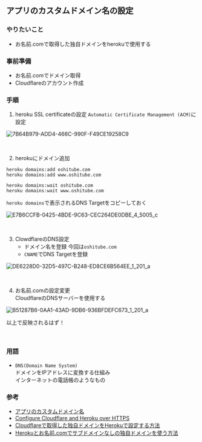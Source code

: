 ## アプリのカスタムドメイン名の設定
### やりたいこと
- お名前.comで取得した独自ドメインをherokuで使用する

### 事前準備
- お名前.comでドメイン取得  
- Cloudflareのアカウント作成

### 手順
1. heroku SSL certificateの設定
`Automatic Certificate Management (ACM)`に設定

![7B64B979-ADD4-466C-990F-F49CE19258C9](https://github.com/minamimishima/TIL/assets/146907532/4c0f7907-a9b6-44ec-9b09-567b24bfa794)

<br>

2. herokuにドメイン追加
```
heroku domains:add oshitube.com
heroku domains:add www.oshitube.com
```
```
heroku domains:wait oshitube.com
heroku domains:wait www.oshitube.com
```
`heroku domains`で表示されるDNS Targetをコピーしておく

![E7B6CCFB-0425-4BDE-9C63-CEC264DE0DBE_4_5005_c](https://github.com/minamimishima/TIL/assets/146907532/04c4e7dc-7f6f-4958-9e39-7636e9272b53)

<br>

3. ClowdflareのDNS設定  
    - ドメイン名を登録 今回は`oshitube.com`
    - `CNAME`でDNS Targetを登録

![DE6228D0-32D5-497C-B248-ED8CE6B564EE_1_201_a](https://github.com/minamimishima/TIL/assets/146907532/0d1d1d0b-f415-4d33-9452-b8e883c6d6c6)

<br>

4. お名前.comの設定変更  
CloudflareのDNSサーバーを使用する

![B51287B6-0AA1-43AD-9DB6-936BFDEFC673_1_201_a](https://github.com/minamimishima/TIL/assets/146907532/318a2551-2ca3-4dd9-816a-d51b215ab773)


以上で反映されるはず！  

<br>

### 用語
- `DNS(Domain Name System)`  
ドメインをIPアドレスに変換する仕組み  
インターネットの電話帳のようなもの  


### 参考
- [アプリのカスタムドメイン名](https://devcenter.heroku.com/ja/articles/custom-domains)
- [Configure Cloudflare and Heroku over HTTPS](https://developers.cloudflare.com/support/third-party-software/others/configure-cloudflare-and-heroku-over-https)
- [Cloudflareで取得した独自ドメインをHerokuで設定する方法](https://qiita.com/MIDO-ruby7/items/d846e4728b9800a045e6)
- [Herokuとお名前.comでサブドメインなしの独自ドメインを使う方法](https://zenn.dev/fj68/articles/12a2e514a221fa)
